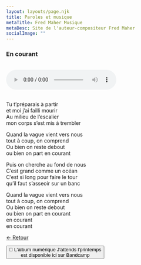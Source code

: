 ```yaml
---
layout: layouts/page.njk
title: Paroles et musique
metaTitle: Fred Maher Musique
metaDesc: Site de l'auteur-compositeur Fred Maher
socialImage: ""
---
```

<style>
*:focus {
    outline: none;
}
</style>

  ### En courant
 <br> 
<audio controls>
  <source src="https://fredmahermusique.com/mp3/en-courant.ogg" type="audio/ogg">
  <source src="https://fredmahermusique.com/mp3/en-courant.mp3" type="audio/mpeg">
Your browser does not support the audio element.
</audio>
<br>
<br>     


Tu t’préparais à partir<br>
et moi j’ai failli mourir<br>
Au milieu de l’escalier<br>
mon corps s’est mis à trembler

Quand la vague vient vers nous<br>
tout à coup, on comprend<br>
Ou bien on reste debout<br>
ou bien on part en courant

Puis on cherche au fond de nous<br>
C’est grand comme un océan<br>
C’est si long pour faire le tour<br>
qu’il faut s’asseoir sur un banc

Quand la vague vient vers nous<br>
tout à coup, on comprend<br>
Ou bien on reste debout<br>
ou bien on part en courant<br>
en courant<br>
en courant									 






[&larr; Retour](/j-attends-l-printemps/index.html#heading-paroles-et-musique) 

<a href="https://fredmahermusique.bandcamp.com"><button class="[ button ] [ font-base text-base weight-bold ]">
          🌱 L'album numérique J'attends l'printemps  <br>est disponible ici sur Bandcamp
        </button></a>